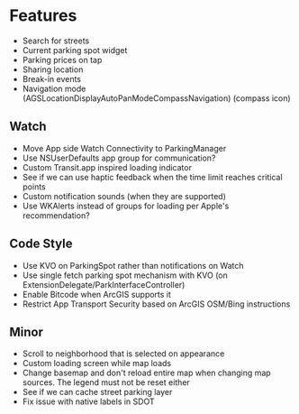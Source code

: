 # Features
* Search for streets
* Current parking spot widget
* Parking prices on tap
* Sharing location
* Break-in events
* Navigation mode (AGSLocationDisplayAutoPanModeCompassNavigation) (compass icon)

## Watch
* Move App side Watch Connectivity to ParkingManager
* Use NSUserDefaults app group for communication?
* Custom Transit.app inspired loading indicator
* See if we can use haptic feedback when the time limit reaches critical points
* Custom notification sounds (when they are supported)
* Use WKAlerts instead of groups for loading per Apple's recommendation?

## Code Style
* Use KVO on ParkingSpot rather than notifications on Watch
* Use single fetch parking spot mechanism with KVO (on ExtensionDelegate/ParkInterfaceController)
* Enable Bitcode when ArcGIS supports it
* Restrict App Transport Security based on ArcGIS OSM/Bing instructions

## Minor
* Scroll to neighborhood that is selected on appearance
* Custom loading screen while map loads
* Change basemap and don't reload entire map when changing map sources. The legend must not be reset either
* See if we can cache street parking layer
* Fix issue with native labels in SDOT
